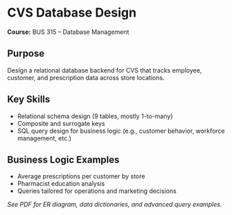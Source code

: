 # CVS Database Design

**Course:** BUS 315 – Database Management  

## Purpose
Design a relational database backend for CVS that tracks employee, customer, and prescription data across store locations.

## Key Skills
- Relational schema design (9 tables, mostly 1-to-many)
- Composite and surrogate keys
- SQL query design for business logic (e.g., customer behavior, workforce management, etc.)

## Business Logic Examples
- Average prescriptions per customer by store
- Pharmacist education analysis
- Queries tailored for operations and marketing decisions

*See PDF for ER diagram, data dictionaries, and advanced query examples.*
